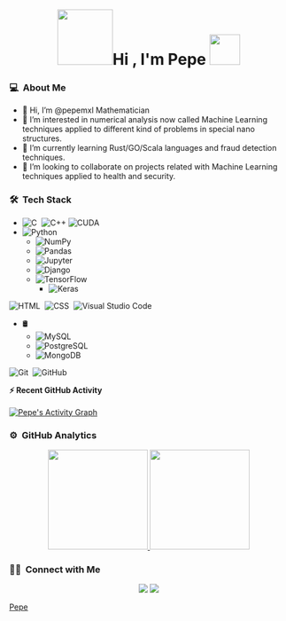 <h1 align="center"><img src="https://media.giphy.com/media/dVuyBgq2z5gVBkFtDc/giphy.gif" width="100"/>Hi , I'm Pepe <img src="https://media.giphy.com/media/cYf4OoUU4YZ0wIVWk3/giphy.gif" width="55"/></h1>

### 💻 &nbsp;About Me 
- 👋 Hi, I’m @pepemxl Mathematician
- 👀 I’m interested in numerical analysis now called Machine Learning techniques applied to different kind of problems in special nano structures.
- 🌱 I’m currently learning Rust/GO/Scala languages and fraud detection techniques.
- 💞️ I’m looking to collaborate on projects related with Machine Learning techniques applied to health and security.

### 🛠 &nbsp;Tech Stack

- ![C](https://img.shields.io/badge/-C-05122A?style=flat&logo=C&logoColor=A8B9CC)&nbsp; 
![C++](https://img.shields.io/badge/-C++-05122A?style=flat&logo=C%2B%2B&logoColor=00599C)
![CUDA](https://img.shields.io/badge/-CUDA-05122A?style=flat&logo=C%2B%2B&logoColor=00599C)
- ![Python](https://img.shields.io/badge/-Python-05122A?style=flat&logo=python)
  - ![NumPy](https://img.shields.io/badge/numpy-%23013243.svg?style=flat&logo=numpy&logoColor=white)
  - ![Pandas](https://img.shields.io/badge/pandas-%23150458.svg?style=flat&logo=pandas&logoColor=white)
  - ![Jupyter](https://img.shields.io/badge/jupyter-%23150458.svg?style=flat&logo=jupyter&logoColor=white)
  - ![Django](https://img.shields.io/badge/-Django-05122A?style=flat&logo=django&logoColor=092E20)  
  - ![TensorFlow](https://img.shields.io/badge/TensorFlow-%23FF6F00.svg?style=flat&logo=TensorFlow&logoColor=white)
    - ![Keras](https://img.shields.io/badge/Keras-%23D00000.svg?style=flat&logo=Keras&logoColor=white)

![HTML](https://img.shields.io/badge/-HTML-05122A?style=flat&logo=HTML5)&nbsp;
![CSS](https://img.shields.io/badge/-CSS-05122A?style=flat&logo=CSS3&logoColor=1572B6)&nbsp;
![Visual Studio Code](https://img.shields.io/badge/-Visual%20Studio%20Code-05122A?style=flat&logo=visual-studio-code&logoColor=007ACC)&nbsp;

- 🛢 &nbsp;
  - ![MySQL](https://img.shields.io/badge/-MySQL-333333?style=flat&logo=mysql)
  - ![PostgreSQL](https://img.shields.io/badge/-PostgreSQL-333333?style=flat&logo=postgresql)
  - ![MongoDB](https://img.shields.io/badge/-MongoDB-333333?style=flat&logo=mongodb)

![Git](https://img.shields.io/badge/-Git-05122A?style=flat&logo=git)&nbsp;
![GitHub](https://img.shields.io/badge/-GitHub-05122A?style=flat&logo=github)&nbsp;



<summary><b>⚡ Recent GitHub Activity</b></summary>
  <br/>
   <a href="https://github.com/pepemxl"><img alt="Pepe's Activity Graph" src="https://activity-graph.herokuapp.com/graph?username=pepemxl&custom_title=Pepe's%20Contribution%20Graph&theme=react-dark" /></a>
  <br/>


### ⚙️ &nbsp;GitHub Analytics

<p align="center">
<a href="https://github.com/pepemxl">
  <img height="180em" src="https://github-readme-stats-eight-theta.vercel.app/api?username=pepemxl&show_icons=true&theme=algolia&include_all_commits=true&count_private=true"/>
  <img height="180em" src="https://github-readme-stats-eight-theta.vercel.app/api/top-langs/?username=pepemxl&layout=compact&langs_count=8&theme=algolia&include_all_commits=true&count_private=true"/>
</a>
</p>





### 🤝🏻 &nbsp;Connect with Me

<p align="center">
<a href="https://www.linkedin.com/in/josé-luis-alonzo-velázquez-54a5b742"><img src="https://img.shields.io/badge/-pepemxl%20Likedin-0077B5?style=flat&logo=Linkedin&logoColor=white"/></a>
<a href="mailto:pepemxl@gmail.com"><img src="https://img.shields.io/badge/-pepemxl@gmail.com-D14836?style=flat&logo=Gmail&logoColor=white"/></a>
</p>


<a href="http://personal.cimat.mx:8181/~pepe/">Pepe</a>
